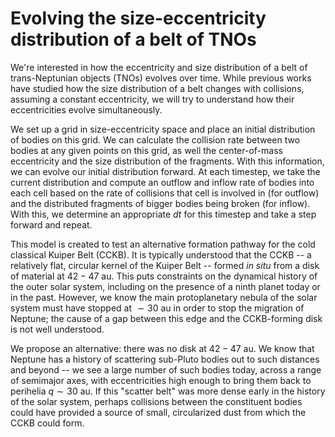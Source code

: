 # Evolving the size-eccentricity distribution of a belt of TNOs

We're interested in how the eccentricity and size distribution of a belt of trans-Neptunian objects (TNOs) evolves over time. While previous works have studied how the size distribution of a belt changes with collisions, assuming a constant eccentricity, we will try to understand how their eccentricities evolve simultaneously.

We set up a grid in size-eccentricity space and place an initial distribution of bodies on this grid. We can calculate the collision rate between two bodies at any given points on this grid, as well the center-of-mass eccentricity and the size distribution of the fragments. With this information, we can evolve our initial distribution forward. At each timestep, we take the current distribution and compute an outflow and inflow rate of bodies into each cell based on the rate of collisions that cell is involved in (for outflow) and the distributed fragments of bigger bodies being broken (for inflow). With this, we determine an appropriate $dt$ for this timestep and take a step forward and repeat. 



This model is created to test an alternative formation pathway for the cold classical Kuiper Belt (CCKB). It is typically understood that the CCKB -- a relatively flat, circular kernel of the Kuiper Belt -- formed *in situ* from a disk of material at $42-47\text{ au}$. This puts constraints on the dynamical history of the outer solar system, including on the presence of a ninth planet today or in the past. However, we know the main protoplanetary nebula of the solar system must have stopped at $\sim 30 \text{ au}$ in order to stop the migration of Neptune; the cause of a gap between this edge and the CCKB-forming disk is not well understood. 

We propose an alternative: there was no disk at $42-47\text{ au}$. We know that Neptune has a history of scattering sub-Pluto bodies out to such distances and beyond -- we see a large number of such bodies today, across a range of semimajor axes, with eccentricities high enough to bring them back to perihelia $q\sim 30 \text{ au}$. If this "scatter belt" was more dense early in the history of the solar system, perhaps collisions between the constituent bodies could have provided a source of small, circularized dust from which the CCKB could form.
